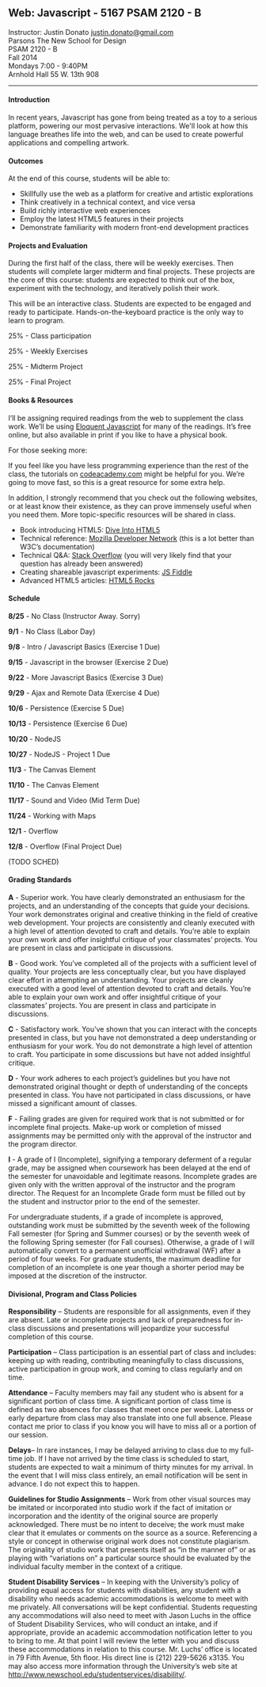 ## Web: Javascript - 5167  PSAM 2120 - B

Instructor: Justin Donato <justin.donato@gmail.com>  
Parsons The New School for Design  
PSAM 2120 - B  
Fall 2014  
Mondays 7:00 - 9:40PM  
Arnhold Hall 55 W. 13th 908  

***

#### Introduction

In recent years, Javascript has gone from being treated as a toy to a serious platform, powering our most pervasive interactions. We'll look at how this language breathes life into the web, and can be used to create powerful applications and compelling artwork.

#### Outcomes

At the end of this course, students will be able to:

- Skillfully use the web as a platform for creative and artistic explorations
- Think creatively in a technical context, and vice versa
- Build richly interactive web experiences
- Employ the latest HTML5 features in their projects
- Demonstrate familiarity with modern front-end development practices


#### Projects and Evaluation


During the first half of the class, there will be weekly exercises. Then students will complete larger midterm and final projects. These projects are the core of this course: students are expected to think out of the box, experiment with the technology, and iteratively polish their work. 

This will be an interactive class. Students are expected to be engaged and ready to participate. Hands-on-the-keyboard practice is the only way to learn to program.

25% - Class participation

25% - Weekly Exercises

25% - Midterm Project

25% - Final Project


#### Books & Resources

I’ll be assigning required readings from the web to supplement the class work. We’ll be using [Eloquent Javascript](http://eloquentjavascript.net/) for many of the readings. It’s free online, but also available in print if you like to have a physical book.

For those seeking more:

If you feel like you have less programming experience than the rest of the class, the tutorials on [codeacademy.com](http://codeacademy.com) might be helpful for you. We’re going to move fast, so this is a great resource for some extra help.

In addition, I strongly recommend that you check out the following websites, or at least know their existence, as they can prove immensely useful when you need them. More topic-specific resources will be shared in class.

- Book introducing HTML5: [Dive Into HTML5](http://diveintohtml5.info/)
- Technical reference: [Mozilla Developer Network](https://developer.mozilla.org/en-US/docs/Web/JavaScript) (this is a lot better than W3C’s documentation)
- Technical Q&A: [Stack Overflow](http://stackoverflow.com/) (you will very likely find that your question has already been answered)
- Creating shareable javascript experiments: [JS Fiddle](http://jsfiddle.net)
- Advanced HTML5 articles: [HTML5 Rocks](http://www.html5rocks.com/en/)

#### Schedule


__8/25__ - No Class (Instructor Away. Sorry)

__9/1__ - No Class (Labor Day)

__9/8__ - Intro / Javascript Basics (Exercise 1 Due)

__9/15__ - Javascript in the browser (Exercise 2 Due)

__9/22__ - More Javascript Basics (Exercise 3 Due)

__9/29__ - Ajax and Remote Data (Exercise 4 Due)

__10/6__ - Persistence (Exercise 5 Due)

__10/13__ - Persistence (Exercise 6 Due)
 
__10/20__ - NodeJS 

__10/27__ - NodeJS - Project 1 Due

__11/3__ - The Canvas Element 

__11/10__ - The Canvas Element

__11/17__ - Sound and Video (Mid Term Due)

__11/24__ - Working with Maps

__12/1__ - Overflow

__12/8__ - Overflow (Final Project Due)



(TODO SCHED)

#### Grading Standards

__A__ - Superior work. You have clearly demonstrated an enthusiasm for the projects, and an understanding of the concepts that guide your decisions. Your work demonstrates original and creative thinking in the field of creative web development. Your projects are consistently and cleanly executed with a high level of attention devoted to craft and details. You’re able to explain your own work and offer insightful critique of your classmates’ projects. You are present in class and participate in discussions.

__B__ - Good work. You’ve completed all of the projects with a sufficient level of quality. Your projects are less conceptually clear, but you have displayed clear effort in attempting an understanding. Your projects are cleanly executed with a good level of attention devoted to craft and details. You’re able to explain your own work and offer insightful critique of your classmates’ projects. You are present in class and participate in discussions.

__C__ - Satisfactory work. You’ve shown that you can interact with the concepts presented in class, but you have not demonstrated a deep understanding or enthusiasm for your work. You do not demonstrate a high level of attention to craft. You participate in some discussions but have not added insightful critique.

__D__ - Your work adheres to each project’s guidelines but you have not demonstrated original thought or depth of understanding of the concepts presented in class. You have not participated in class discussions, or have missed a significant amount of classes. 

__F__ - Failing grades are given for required work that is not submitted or for incomplete final projects. Make-up work or completion of missed assignments may be permitted only with the approval of the instructor and the program director. 

__I__ - A grade of I (Incomplete), signifying a temporary deferment of a regular grade, may be assigned when coursework has been delayed at the end of the semester for unavoidable and legitimate reasons. Incomplete grades are given only with the written approval of the instructor and the program director. The Request for an Incomplete Grade form must be filled out by the student and instructor prior to the end of the semester.

For undergraduate students, if a grade of incomplete is approved, outstanding work must be submitted by the seventh week of the following Fall semester (for Spring and Summer courses) or by the seventh week of the following Spring semester (for Fall courses). Otherwise, a grade of I will automatically convert to a permanent unofficial withdrawal (WF) after a period of four weeks. For graduate students, the maximum deadline for completion of an incomplete is one year though a shorter period may be imposed at the discretion of the instructor.

#### Divisional, Program and Class Policies

__Responsibility__ – Students are responsible for all assignments, even if they are absent.  Late or incomplete projects and lack of preparedness for in-class discussions and presentations will jeopardize your successful completion of this course.  

__Participation__ – Class participation is an essential part of class and includes: keeping up with reading, contributing meaningfully to class discussions, active participation in group work, and coming to class regularly and on time.  

__Attendance__ – Faculty members may fail any student who is absent for a significant portion of class time. A significant portion of class time is defined as two absences for classes that meet once per week. Lateness or early departure from class may also translate into one full absence. Please contact me prior to class if you know you will have to miss all or a portion of our session.

__Delays__– In rare instances, I may be delayed arriving to class due to my full-time job.  If I have not arrived by the time class is scheduled to start, students are expected to wait a minimum of thirty minutes for my arrival.  In the event that I will miss class entirely, an email notification will be sent in advance. I do not expect this to happen.

__Guidelines for Studio Assignments__ – Work from other visual sources may be imitated or incorporated into studio work if the fact of imitation or incorporation and the identity of the original source are properly acknowledged. There must be no intent to deceive; the work must make clear that it emulates or comments on the source as a source. Referencing a style or concept in otherwise original work does not constitute plagiarism. The originality of studio work that presents itself as “in the manner of” or as playing with “variations on” a particular source should be evaluated by the individual faculty member in the context of a critique.

__Student Disability Services__ – In keeping with the University’s policy of providing equal access for students with disabilities, any student with a disability who needs academic accommodations is welcome to meet with me privately.  All conversations will be kept confidential.  Students requesting any accommodations will also need to meet with Jason Luchs in the office of Student Disability Services, who will conduct an intake, and if appropriate, provide an academic accommodation notification letter to you to bring to me.  At that point I will review the letter with you and discuss these accommodations in relation to this course.  Mr. Luchs’ office is located in 79 Fifth Avenue, 5th floor. His direct line is (212) 229-5626 x3135.  You may also access more information through the University’s web site at http://www.newschool.edu/studentservices/disability/.
